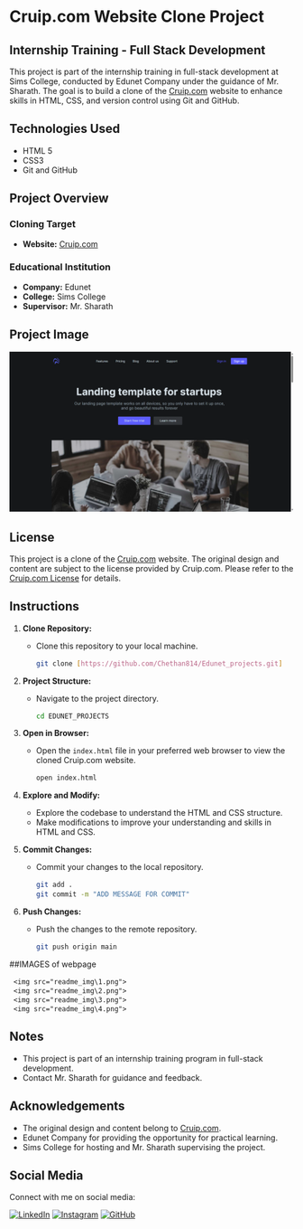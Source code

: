 # Cruip.com Website Clone Project



## Internship Training - Full Stack Development

This project is part of the internship training in full-stack development at Sims College, conducted by Edunet Company under the guidance of Mr. Sharath. The goal is to build a clone of the [Cruip.com](https://cruip.com) website to enhance skills in HTML, CSS, and version control using Git and GitHub.

## Technologies Used

- HTML 5
- CSS3
- Git and GitHub

## Project Overview

### Cloning Target

- **Website:** [Cruip.com](https://cruip.com)

### Educational Institution

- **Company:** Edunet
- **College:** Sims College
- **Supervisor:** Mr. Sharath

## Project Image

<img src="readme_img\stating_page.png">

## License

This project is a clone of the [Cruip.com](https://cruip.com) website. The original design and content are subject to the license provided by Cruip.com. Please refer to the [Cruip.com License](Cruip.com) for details.

## Instructions

1. **Clone Repository:**
   - Clone this repository to your local machine.

     ```bash
     git clone [https://github.com/Chethan814/Edunet_projects.git]
     ```

2. **Project Structure:**
   - Navigate to the project directory.

     ```bash
     cd EDUNET_PROJECTS
     ```

3. **Open in Browser:**
   - Open the `index.html` file in your preferred web browser to view the cloned Cruip.com website.

     ```bash
     open index.html
     ```
4. **Explore and Modify:**
   - Explore the codebase to understand the HTML and CSS structure.
   - Make modifications to improve your understanding and skills in HTML and CSS.


5. **Commit Changes:**
   - Commit your changes to the local repository.

     ```bash
     git add .
     git commit -m "ADD MESSAGE FOR COMMIT"
     ```

6. **Push Changes:**
   - Push the changes to the remote repository.

     ```bash
     git push origin main
     ```
##IMAGES of webpage


     <img src="readme_img\1.png">
     <img src="readme_img\2.png">
     <img src="readme_img\3.png">
     <img src="readme_img\4.png">

## Notes

- This project is part of an internship training program in full-stack development.
- Contact Mr. Sharath for guidance and feedback.

## Acknowledgements

- The original design and content belong to [Cruip.com](https://cruip.com).
- Edunet Company for providing the opportunity for practical learning.
- Sims College for hosting and Mr. Sharath supervising the project.


## Social Media

Connect with me on social media:

[![LinkedIn](https://your-linkedin-logo-url.png)](https://www.linkedin.com/in/chethan-k-r-559748229/)
[![Instagram](https://your-instagram-logo-url.png)](https://www.instagram.com/chethan3145/)
[![GitHub](https://your-github-logo-url.png)](https://github.com/Chethan814)